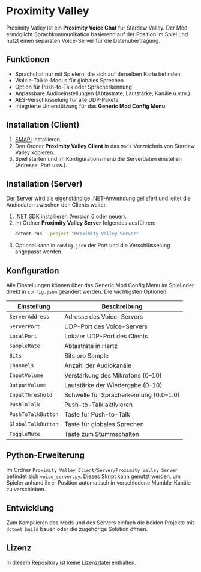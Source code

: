 # Proximity Valley

Proximity Valley ist ein **Proximity Voice Chat** für Stardew Valley. Der Mod ermöglicht Sprachkommunikation basierend auf der Position im Spiel und nutzt einen separaten Voice-Server für die Datenübertragung.

## Funktionen

- Sprachchat nur mit Spielern, die sich auf derselben Karte befinden
- Walkie-Talkie-Modus für globales Sprechen
- Option für Push-to-Talk oder Spracherkennung 
- Anpassbare Audioeinstellungen (Abtastrate, Lautstärke, Kanäle u.v.m.)
- AES-Verschlüsselung für alle UDP-Pakete
- Integrierte Unterstützung für das **Generic Mod Config Menu**

## Installation (Client)

1. [SMAPI](https://smapi.io/) installieren.
2. Den Ordner **Proximity Valley Client** in das `Mods`-Verzeichnis von Stardew Valley kopieren.
3. Spiel starten und im Konfigurationsmenü die Serverdaten einstellen (Adresse, Port usw.).

## Installation (Server)

Der Server wird als eigenständige .NET-Anwendung geliefert und leitet die Audiodaten zwischen den Clients weiter.

1. [.NET SDK](https://dotnet.microsoft.com/) installieren (Version 6 oder neuer).
2. Im Ordner **Proximity Valley Server** folgendes ausführen:
   ```bash
   dotnet run --project "Proximity Valley Server"
   ```
3. Optional kann in `config.json` der Port und die Verschlüsselung angepasst werden.

## Konfiguration

Alle Einstellungen können über das Generic Mod Config Menu im Spiel oder direkt in `config.json` geändert werden. Die wichtigsten Optionen:

| Einstellung             | Beschreibung                              |
|-------------------------|-------------------------------------------|
| `ServerAddress`         | Adresse des Voice-Servers                 |
| `ServerPort`            | UDP-Port des Voice-Servers                |
| `LocalPort`             | Lokaler UDP-Port des Clients              |
| `SampleRate`            | Abtastrate in Hertz                       |
| `Bits`                  | Bits pro Sample                            |
| `Channels`              | Anzahl der Audiokanäle                   |
| `InputVolume`           | Verstärkung des Mikrofons (0–10)           |
| `OutputVolume`          | Lautstärke der Wiedergabe (0–10)          |
| `InputThreshold`        | Schwelle für Spracherkennung (0.0–1.0)      |
| `PushToTalk`            | Push-to-Talk aktivieren                   |
| `PushToTalkButton`      | Taste für Push-to-Talk                    |
| `GlobalTalkButton`      | Taste für globales Sprechen               |
| `ToggleMute`            | Taste zum Stummschalten                   |

## Python-Erweiterung

Im Ordner `Proximity Valley Client/Server/Proximity Valley Server` befindet sich `voice_server.py`.
Dieses Skript kann genutzt werden, um Spieler anhand ihrer Position automatisch in verschiedene Mumble-Kanäle zu verschieben.

## Entwicklung

Zum Kompilieren des Mods und des Servers einfach die beiden Projekte mit `dotnet build` bauen oder die zugehörige Solution öffnen.

## Lizenz

In diesem Repository ist keine Lizenzdatei enthalten.
